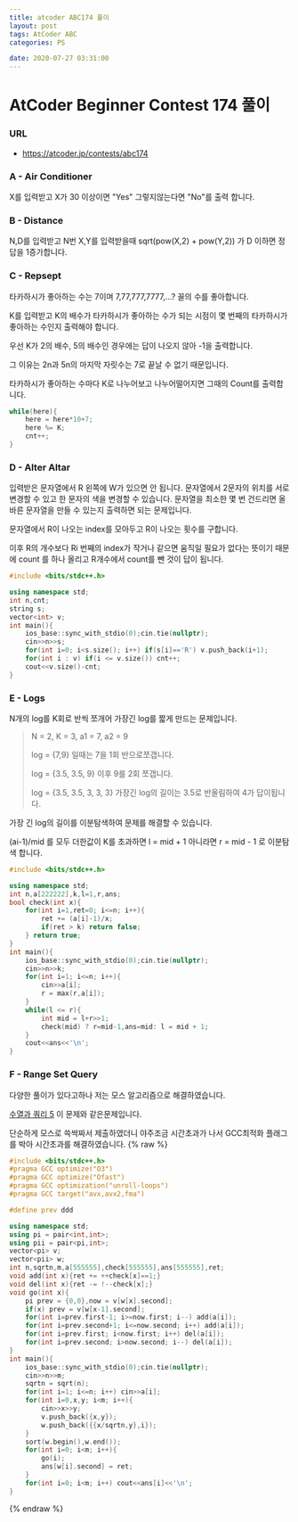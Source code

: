 ```yaml
---
title: atcoder ABC174 풀이
layout: post
tags: AtCoder ABC
categories: PS

date: 2020-07-27 03:31:00
--- 
```


# AtCoder Beginner Contest 174 풀이

###  **URL** 
* https://atcoder.jp/contests/abc174

### **A - Air Conditioner**

X를 입력받고 X가 30 이상이면 "Yes" 그렇지않는다면 "No"를 출력 합니다.

### **B - Distance**

N,D를 입력받고 N번 X,Y를 입력받을때 sqrt(pow(X,2) + pow(Y,2)) 가 D 이하면 정답을 1증가합니다.

### **C - Repsept**


타카하시가 좋아하는 수는 7이며 7,77,777,7777,...? 꼴의 수를 좋아합니다.

K를 입력받고 K의 배수가 타카하시가 좋아하는 수가 되는 시점이 몇 번째의 타카하시가 좋아하는 수인지 출력해야 합니다.

우선 K가 2의 배수, 5의 배수인 경우에는 답이 나오지 않아 -1을 출력합니다.

그 이유는 2n과 5n의 마지막 자릿수는 7로 끝날 수 없기 때문입니다.

타카하시가 좋아하는 수마다 K로 나누어보고 나누어떨어지면 그때의 Count를 출력합니다.
```c++
while(here){
    here = here*10+7;
    here %= K;
    cnt++;
}
```

### **D - Alter Altar**

입력받은 문자열에서 R 왼쪽에 W가 있으면 안 됩니다. 문자열에서 2문자의 위치를 서로
변경할 수 있고 한 문자의 색을 변경할 수 있습니다. 문자열을 최소한 몇 번 건드리면 올바른
문자열을 만들 수 있는지 출력하면 되는 문제입니다.

문자열에서 R이 나오는 index를 모아두고 R이 나오는 횟수를 구합니다. 

이후 R의 개수보다 Ri 번째의 index가 작거나 같으면 움직일 필요가 없다는 뜻이기 때문에 count
를 하나 올리고 R개수에서 count를 뺀 것이 답이 됩니다.

``` c++
#include <bits/stdc++.h>

using namespace std;
int n,cnt;
string s;
vector<int> v;
int main(){
    ios_base::sync_with_stdio(0);cin.tie(nullptr);
    cin>>n>>s;
    for(int i=0; i<s.size(); i++) if(s[i]=='R') v.push_back(i+1);
    for(int i : v) if(i <= v.size()) cnt++;
    cout<<v.size()-cnt;
}

```

### **E - Logs**
N개의 log를 K회로 반씩 쪼개어 가장긴 log를 짧게 만드는 문제입니다.

>N = 2, K = 3, a1 = 7, a2 = 9
>
>log = {7,9} 일때는 7을 1회 반으로쪼갭니다.
>
>log = {3.5, 3.5, 9} 이후 9를 2회 쪼갭니다.
>
>log = {3.5, 3.5, 3, 3, 3} 가장긴 log의 길이는 3.5로 반올림하여 4가 답이됩니다.

가장 긴 log의 길이를 이분탐색하여 문제를 해결할 수 있습니다.

(ai-1)/mid 를 모두 더한값이 K를 초과하면 l = mid + 1 아니라면 r = mid - 1 로 이분탐색 합니다.

```c++
#include <bits/stdc++.h>

using namespace std;
int n,a[222222],k,l=1,r,ans;
bool check(int x){
    for(int i=1,ret=0; i<=n; i++){
        ret += (a[i]-1)/x;
        if(ret > k) return false;
    } return true;
}
int main(){
    ios_base::sync_with_stdio(0);cin.tie(nullptr);
    cin>>n>>k;
    for(int i=1; i<=n; i++){
        cin>>a[i];
        r = max(r,a[i]);
    }
    while(l <= r){
        int mid = l+r>>1;
        check(mid) ? r=mid-1,ans=mid: l = mid + 1;
    }
    cout<<ans<<'\n';
}
```

### **F - Range Set Query**

다양한 풀이가 있다고하나 저는 모스 알고리즘으로 해결하였습니다.

[수열과 쿼리 5](https://www.acmicpc.net/problem/13547) 이 문제와 같은문제입니다.

단순하게 모스로 쓱싹짜서 제출하였더니 야주조금 시간초과가 나서 GCC최적화 플래그를 박아 시간초과를 해결하였습니다.
{% raw %}
```c++
#include <bits/stdc++.h>
#pragma GCC optimize("O3")
#pragma GCC optimize("Ofast")
#pragma GCC optimization("unroll-loops")
#pragma GCC target("avx,avx2,fma")

#define prev ddd

using namespace std;
using pi = pair<int,int>;
using pii = pair<pi,int>;
vector<pi> v;
vector<pii> w;
int n,sqrtn,m,a[555555],check[555555],ans[555555],ret;
void add(int x){ret += ++check[x]==1;}
void del(int x){ret -= !--check[x];}
void go(int x){
    pi prev = {0,0},now = v[w[x].second];
    if(x) prev = v[w[x-1].second];
    for(int i=prev.first-1; i>=now.first; i--) add(a[i]);
    for(int i=prev.second+1; i<=now.second; i++) add(a[i]);
    for(int i=prev.first; i<now.first; i++) del(a[i]);
    for(int i=prev.second; i>now.second; i--) del(a[i]);
}
int main(){
    ios_base::sync_with_stdio(0);cin.tie(nullptr);
    cin>>n>>m;
    sqrtn = sqrt(n);
    for(int i=1; i<=n; i++) cin>>a[i];
    for(int i=0,x,y; i<m; i++){
        cin>>x>>y;
        v.push_back({x,y});
        w.push_back({{x/sqrtn,y},i});
    }
    sort(w.begin(),w.end());
    for(int i=0; i<m; i++){
        go(i);
        ans[w[i].second] = ret;
    }
    for(int i=0; i<m; i++) cout<<ans[i]<<'\n';
}

```
{% endraw %}